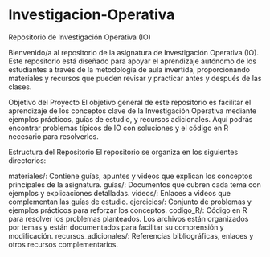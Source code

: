 # Investigacion-Operativa
Repositorio de Investigación Operativa (IO)


Bienvenido/a al repositorio de la asignatura de Investigación Operativa (IO). Este repositorio está diseñado para apoyar el aprendizaje autónomo de los estudiantes a través de la metodología de aula invertida, proporcionando materiales y recursos que pueden revisar y practicar antes y después de las clases.

Objetivo del Proyecto
El objetivo general de este repositorio es facilitar el aprendizaje de los conceptos clave de la Investigación Operativa mediante ejemplos prácticos, guías de estudio, y recursos adicionales. Aquí podrás encontrar problemas típicos de IO con soluciones y el código en R necesario para resolverlos.

Estructura del Repositorio
El repositorio se organiza en los siguientes directorios:

materiales/: Contiene guías, apuntes y videos que explican los conceptos principales de la asignatura.
guías/: Documentos que cubren cada tema con ejemplos y explicaciones detalladas.
videos/: Enlaces a videos que complementan las guías de estudio.
ejercicios/: Conjunto de problemas y ejemplos prácticos para reforzar los conceptos.
codigo_R/: Código en R para resolver los problemas planteados. Los archivos están organizados por temas y están documentados para facilitar su comprensión y modificación.
recursos_adicionales/: Referencias bibliográficas, enlaces y otros recursos complementarios.
